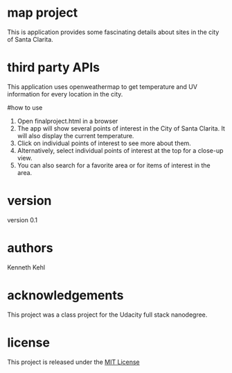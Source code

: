 # map project
This is application provides some fascinating details about sites in the city of Santa Clarita.

# third party APIs
This application uses openweathermap to get temperature and UV information for every location in the city.
 
#how to use

1. Open finalproject.html in a browser
2. The app will show several points of interest in the City of Santa Clarita. It will also display the current temperature.
3. Click on individual points of interest to see more about them.
4. Alternatively, select individual points of interest at the top for a close-up view.
5. You can also search for a favorite area or for items of interest in the area.

# version
version 0.1

# authors
Kenneth Kehl

# acknowledgements
This project was a class project for the Udacity full stack nanodegree.

# license
This project is released under the <a href="https://opensource.org/licenses/MIT">MIT License</a>